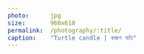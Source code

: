```yaml
---
photo:      jpg
size:       960x618
permalink:  /photography/:title/
caption:    "Turtle candle | কচ্ছপ বাতি"
---
```

